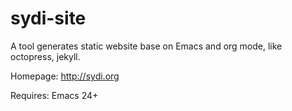 sydi-site
=========

A tool generates static website base on Emacs and org mode, like octopress, jekyll.

Homepage: http://sydi.org

Requires: Emacs 24+
